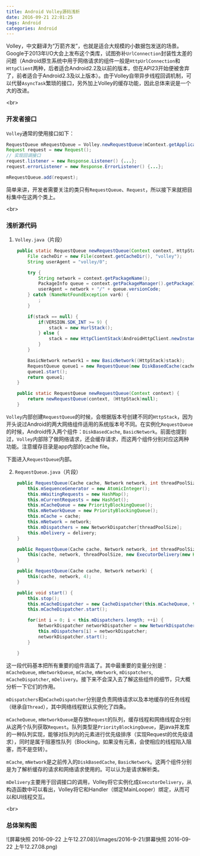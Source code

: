 ```yaml
---
title: Android Volley源码浅析
date: 2016-09-21 22:01:25
tags: Android
categories: Android
---
```


Volley，中文翻译为“万箭齐发”，也就是适合大规模的小数据包发送的场景。Google于2013年I/O大会上发布这个类库，试图弥补`UrlConnection`封装性太差的问题（Android原生系统中用于网络请求的组件一般是`HttpUrlConnection`和`HttpClient`两种，后者适合Android2.2及以前的版本，但在API23开始便被舍弃了，前者适合于Android2.3及以上版本）。由于Volley自带异步线程回调机制，可以代替`AsyncTask`繁琐的接口，另外加上Volley的缓存功能，因此总体来说是一个大的改进。

<!--more-->

<br\>

### 开发者接口

`Volley`通常的使用接口如下：

```java
RequestQueue mRequestQueue = Volley.newRequestQueue(mContext.getApplicationContext());
Request request = new Request();
// 实现回调接口
request.listener = new Response.Listener() {...};
request.errorListener = new Response.ErrorListener() {...};

mRequestQueue.add(request);
```

简单来讲，开发者需要关注的类只有`RequestQueue`、`Request`，所以接下来就把目标集中在这两个类上。

<br\>

### 浅析源代码

1. `Volley.java`（片段）

```java
    public static RequestQueue newRequestQueue(Context context, HttpStack stack) {
        File cacheDir = new File(context.getCacheDir(), "volley");
        String userAgent = "volley/0";

        try {
            String network = context.getPackageName();
            PackageInfo queue = context.getPackageManager().getPackageInfo(network, 0);
            userAgent = network + "/" + queue.versionCode;
        } catch (NameNotFoundException var6) {
            ;
        }

        if(stack == null) {
            if(VERSION.SDK_INT >= 9) {
                stack = new HurlStack();
            } else {
                stack = new HttpClientStack(AndroidHttpClient.newInstance(userAgent));
            }
        }

        BasicNetwork network1 = new BasicNetwork((HttpStack)stack);
        RequestQueue queue1 = new RequestQueue(new DiskBasedCache(cacheDir), network1);
        queue1.start();
        return queue1;
    }

    public static RequestQueue newRequestQueue(Context context) {
        return newRequestQueue(context, (HttpStack)null);
    }
```

`Volley`内部创建`RequestQueue`的时候，会根据版本号创建不同的`HttpStack`，因为开头说过Android的两大网络组件适用的系统版本号不同。在实例化`RequestQueue`的时候，Android传入两个组件：`DiskBasedCache`, `BasicNetwork`。前面也提到过，`Volley`内部除了做网络请求，还会缓存请求，而这两个组件分别对应这两种功能。注意缓存目录是app内部的cache file。

下面进入`RequestQueue`内部。

2. `RequestQueue.java`（片段）

```java
    public RequestQueue(Cache cache, Network network, int threadPoolSize, ResponseDelivery delivery) {
        this.mSequenceGenerator = new AtomicInteger();
        this.mWaitingRequests = new HashMap();
        this.mCurrentRequests = new HashSet();
        this.mCacheQueue = new PriorityBlockingQueue();
        this.mNetworkQueue = new PriorityBlockingQueue();
        this.mCache = cache;
        this.mNetwork = network;
        this.mDispatchers = new NetworkDispatcher[threadPoolSize];
        this.mDelivery = delivery;
    }

    public RequestQueue(Cache cache, Network network, int threadPoolSize) {
        this(cache, network, threadPoolSize, new ExecutorDelivery(new Handler(Looper.getMainLooper())));
    }

    public RequestQueue(Cache cache, Network network) {
        this(cache, network, 4);
    }

    public void start() {
        this.stop();
        this.mCacheDispatcher = new CacheDispatcher(this.mCacheQueue, this.mNetworkQueue, this.mCache, this.mDelivery);
        this.mCacheDispatcher.start();

        for(int i = 0; i < this.mDispatchers.length; ++i) {
            NetworkDispatcher networkDispatcher = new NetworkDispatcher(this.mNetworkQueue, this.mNetwork, this.mCache, this.mDelivery);
            this.mDispatchers[i] = networkDispatcher;
            networkDispatcher.start();
        }

    }
```

这一段代码基本把所有重要的组件涵盖了。其中最重要的变量分别是：`mCacheQueue`, `mNetworkQueue`, `mCache`, `mNetwork`, `mDispatchers`,  `mCacheDispatcher`,  `mDelivery`。接下来不会深入去了解这些组件的细节，只大概分析一下它们的作用。

`mDispatchers`和`mCacheDispatcher`分别是负责网络请求以及本地缓存的任务线程（继承自`Thread`），其中网络线程默认实例化了四条。

`mCacheQueue`, `mNetworkQueue`是存放`Request`的队列，缓存线程和网络线程会分别从这两个队列获取`Request`。队列类型是`PriorityBlockingQueue`，是java并发库的一种队列实现，能够对队列内的元素进行优先级排序（实现Request的优先级请求），同时是属于阻塞性队列（Blocking，如果没有元素，会使相应的线程陷入阻塞，而不是空转）。

`mCache`, `mNetwork`是之前传入的`DiskBasedCache`, `BasicNetwork`。这两个组件分别是为了解析缓存的请求和网络请求使用的。可以认为是请求解析类。

`mDelivery`主要用于回调接口的调用，Volley将它实例化成`ExecutorDelivery`，从构造函数中可以看出，Volley将它和Handler（绑定MainLooper）绑定，从而可以和UI线程交互。

<br\>

### 总体架构图

 ![屏幕快照 2016-09-22 上午12.27.08](/images/2016-9-21/屏幕快照 2016-09-22 上午12.27.08.png)